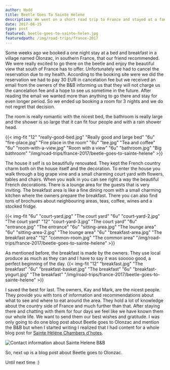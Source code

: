 ```yaml
---
author: Hodd
title: Beetle Goes To Sainte Helene
description: We went on a short road trip to France and stayed at a fantastic bed and breakfast in Olonzac.
date: 2017-08-15
type: post
featured: beetle-goes-to-sainte-helen.jpg
featuredpath: /img/road-trips/france-2017
---
```


Some weeks ago we booked a one night stay at a bed and breakfast in a village named Olonzac, in southern France, that our friend recommended. We were really excited to go there on the beetle and enjoy the beautiful view that south of France has to offer. Unfortunately we had to cancel the reservation due to my health. According to the booking site were we did the reservation we had to pay 30 EUR in cancelation fee but we received an email from the owners of the B&B informing us that they will not charge us the cancelation fee and a hope to see us sometime in the future. After reading the email we wanted more than anything to go there and stay for even longer period. So we ended up booking a room for 3 nights and we do not regret that decision.

The room is really romantic with the nicest bed, the bathroom is really large and the shower is so large that it can fit four people and with a rain shower head.

{{< img-fit
  "12" "really-good-bed.jpg" "Really good and large bed"
  "6u" "fire-place.jpg" "Fire place in the room"
  "6u" "tee.jpg" "Tea and coffee"
  "6u" "room-with-a-view.jpg" "Room with a view"
  "6u" "bathroom.jpg" "Big bathroom"
  "/img/road-trips/france-2017/beetle-goes-to-sainte-helene" >}}

  The house it self is so beautifully renovated. They kept the French country charm both on the house itself and the decoration. To enter the house you walk through a big grape vine and a small charming court yard with flowers, tables and chairs. When you walk in you can see right a way the beautiful French decorations. There is a lounge area for the guests that is very inviting. The breakfast area is like a fine dining room with a small charming kitchen where the owners prepare the breakfast. There you can also find tons of brochures about neighbouring areas, teas, coffee, wines and a stocked fridge.

  {{< img-fit
    "6u" "court-yard.jpg" "The court yard"
    "6u" "court-yard-2.jpg" "The court yard"
    "12" "court-yard-3.jpg" "The court yard"
    "6u" "entrance.jpg" "The entrance"
    "6u" "sitting-area.jpg" "The lounge area"
    "6u" "sitting-area-2.jpg" "The lounge area"
    "6u" "breakfast-area.jpg" "The breakfast area"
    "12" "common-room.jpg" "The common area"
    "/img/road-trips/france-2017/beetle-goes-to-sainte-helene" >}}

As mentioned before, the breakfast is made by the owners. They use local produce as much as they can and I have to say it was sooooo good, a perfect beginning of the day.
  {{< img-fit
    "12" "breakfast.jpg" "The breakfast"
    "6u" "breakfast-basket.jpg" "The breakfast"
    "6u" "breakfast-yogurt.jpg" "The breakfast"
    "/img/road-trips/france-2017/beetle-goes-to-sainte-helene" >}}

I saved the best for last. The owners, Kay and Mark, are the nicest people. They provide you with tons of information and recommendations about what to see and where to eat around the area. They hold a lot of knowledge about the country side of France and much further than that. After staying there and chatting with them for four days we feel like we have known them our whole life. We want to send them our best wishes and gratitude. I was only going to do one blog post about Beetle goes to Olonzac and mention the B&B but when I started writing I realized that I had content for a whole blog post for [Sainte Héléne Chambers d'hotes](https://www.sainte-helene.com/).

![Contact information about Sainte Helene B&B](/img/road-trips/france-2017/beetle-goes-to-sainte-helene/sainte-helen-contact.jpg "")

So, next up is a blog post about Beetle goes to Olonzac.

Until next time :)

